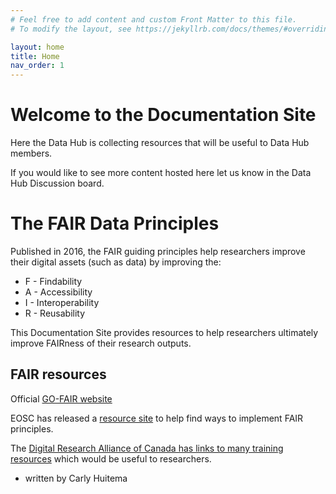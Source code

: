 ```yaml
---
# Feel free to add content and custom Front Matter to this file.
# To modify the layout, see https://jekyllrb.com/docs/themes/#overriding-theme-defaults

layout: home
title: Home
nav_order: 1
---
```

# Welcome to the Documentation Site

Here the Data Hub is collecting resources that will be useful to Data Hub members. 

If you would like to see more content hosted here let us know in the Data Hub Discussion board.

# The FAIR Data Principles

Published in 2016, the FAIR guiding principles help researchers improve their digital assets (such as data) by improving the:
* F - Findability
* A - Accessibility
* I - Interoperability
* R - Reusability

This Documentation Site provides resources to help researchers ultimately improve FAIRness of their research outputs.

## FAIR resources
Official [GO-FAIR website](https://www.go-fair.org/fair-principles/)

EOSC has released a [resource site](https://catalogue.fair-impact.eu/resources) to help find ways to implement FAIR principles.

The [Digital Research Alliance of Canada has links to many training resources](https://alliancecan.ca/en/services/research-data-management/learning-and-training/training-resources) which would be useful to researchers.

- written by Carly Huitema